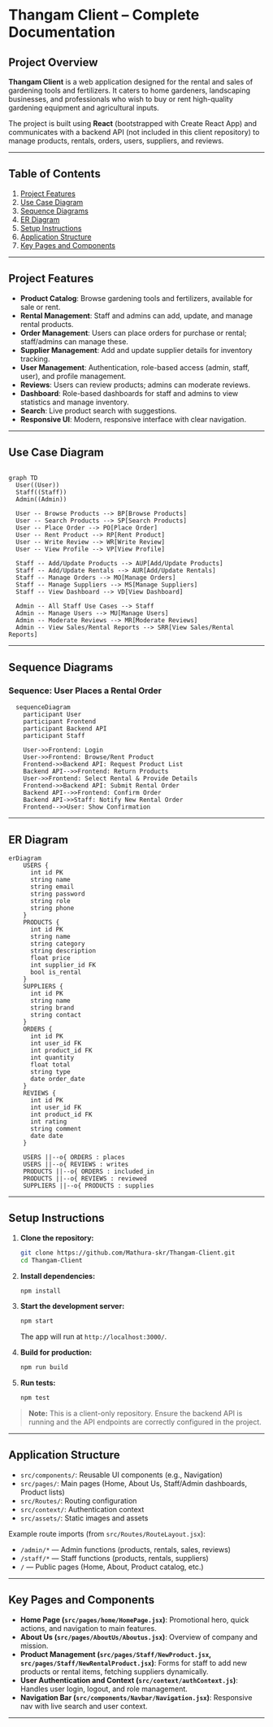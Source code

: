# Thangam Client – Complete Documentation

## Project Overview

**Thangam Client** is a web application designed for the rental and sales of gardening tools and fertilizers. It caters to home gardeners, landscaping businesses, and professionals who wish to buy or rent high-quality gardening equipment and agricultural inputs.

The project is built using **React** (bootstrapped with Create React App) and communicates with a backend API (not included in this client repository) to manage products, rentals, orders, users, suppliers, and reviews.

---

## Table of Contents

1. [Project Features](#project-features)
2. [Use Case Diagram](#use-case-diagram)
3. [Sequence Diagrams](#sequence-diagrams)
4. [ER Diagram](#er-diagram)
5. [Setup Instructions](#setup-instructions)
6. [Application Structure](#application-structure)
7. [Key Pages and Components](#key-pages-and-components)

---

## Project Features

- **Product Catalog**: Browse gardening tools and fertilizers, available for sale or rent.
- **Rental Management**: Staff and admins can add, update, and manage rental products.
- **Order Management**: Users can place orders for purchase or rental; staff/admins can manage these.
- **Supplier Management**: Add and update supplier details for inventory tracking.
- **User Management**: Authentication, role-based access (admin, staff, user), and profile management.
- **Reviews**: Users can review products; admins can moderate reviews.
- **Dashboard**: Role-based dashboards for staff and admins to view statistics and manage inventory.
- **Search**: Live product search with suggestions.
- **Responsive UI**: Modern, responsive interface with clear navigation.

---

## Use Case Diagram

```mermaid

graph TD
  User((User))
  Staff((Staff))
  Admin((Admin))

  User -- Browse Products --> BP[Browse Products]
  User -- Search Products --> SP[Search Products]
  User -- Place Order --> PO[Place Order]
  User -- Rent Product --> RP[Rent Product]
  User -- Write Review --> WR[Write Review]
  User -- View Profile --> VP[View Profile]

  Staff -- Add/Update Products --> AUP[Add/Update Products]
  Staff -- Add/Update Rentals --> AUR[Add/Update Rentals]
  Staff -- Manage Orders --> MO[Manage Orders]
  Staff -- Manage Suppliers --> MS[Manage Suppliers]
  Staff -- View Dashboard --> VD[View Dashboard]

  Admin -- All Staff Use Cases --> Staff
  Admin -- Manage Users --> MU[Manage Users]
  Admin -- Moderate Reviews --> MR[Moderate Reviews]
  Admin -- View Sales/Rental Reports --> SRR[View Sales/Rental Reports]
```

---

## Sequence Diagrams

### Sequence: User Places a Rental Order

```mermaid
  sequenceDiagram
    participant User
    participant Frontend
    participant Backend API
    participant Staff

    User->>Frontend: Login
    User->>Frontend: Browse/Rent Product
    Frontend->>Backend API: Request Product List
    Backend API-->>Frontend: Return Products
    User->>Frontend: Select Rental & Provide Details
    Frontend->>Backend API: Submit Rental Order
    Backend API-->>Frontend: Confirm Order
    Backend API->>Staff: Notify New Rental Order
    Frontend-->>User: Show Confirmation
```

---

## ER Diagram

```mermaid
erDiagram
    USERS {
      int id PK
      string name
      string email
      string password
      string role
      string phone
    }
    PRODUCTS {
      int id PK
      string name
      string category
      string description
      float price
      int supplier_id FK
      bool is_rental
    }
    SUPPLIERS {
      int id PK
      string name
      string brand
      string contact
    }
    ORDERS {
      int id PK
      int user_id FK
      int product_id FK
      int quantity
      float total
      string type
      date order_date
    }
    REVIEWS {
      int id PK
      int user_id FK
      int product_id FK
      int rating
      string comment
      date date
    }

    USERS ||--o{ ORDERS : places
    USERS ||--o{ REVIEWS : writes
    PRODUCTS ||--o{ ORDERS : included_in
    PRODUCTS ||--o{ REVIEWS : reviewed
    SUPPLIERS ||--o{ PRODUCTS : supplies
```

---

## Setup Instructions

1. **Clone the repository:**
   ```bash
   git clone https://github.com/Mathura-skr/Thangam-Client.git
   cd Thangam-Client
   ```

2. **Install dependencies:**
   ```bash
   npm install
   ```

3. **Start the development server:**
   ```bash
   npm start
   ```
   The app will run at `http://localhost:3000/`.

4. **Build for production:**
   ```bash
   npm run build
   ```

5. **Run tests:**
   ```bash
   npm test
   ```

> **Note:** This is a client-only repository. Ensure the backend API is running and the API endpoints are correctly configured in the project.

---

## Application Structure

- `src/components/`: Reusable UI components (e.g., Navigation)
- `src/pages/`: Main pages (Home, About Us, Staff/Admin dashboards, Product lists)
- `src/Routes/`: Routing configuration
- `src/context/`: Authentication context
- `src/assets/`: Static images and assets

Example route imports (from `src/Routes/RouteLayout.jsx`):

- `/admin/*` — Admin functions (products, rentals, sales, reviews)
- `/staff/*` — Staff functions (products, rentals, suppliers)
- `/` — Public pages (Home, About, Product catalog, etc.)

---

## Key Pages and Components

- **Home Page (`src/pages/home/HomePage.jsx`)**: Promotional hero, quick actions, and navigation to main features.
- **About Us (`src/pages/AboutUs/Aboutus.jsx`)**: Overview of company and mission.
- **Product Management (`src/pages/Staff/NewProduct.jsx`, `src/pages/Staff/NewRentalProduct.jsx`)**: Forms for staff to add new products or rental items, fetching suppliers dynamically.
- **User Authentication and Context (`src/context/authContext.js`)**: Handles user login, logout, and role management.
- **Navigation Bar (`src/components/Navbar/Navigation.jsx`)**: Responsive nav with live search and user context.

---
